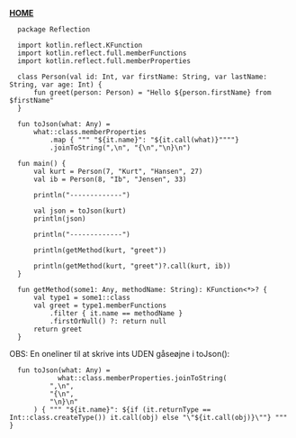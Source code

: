 [**HOME**](../index.md)

      package Reflection

      import kotlin.reflect.KFunction
      import kotlin.reflect.full.memberFunctions
      import kotlin.reflect.full.memberProperties

      class Person(val id: Int, var firstName: String, var lastName: String, var age: Int) {
          fun greet(person: Person) = "Hello ${person.firstName} from $firstName"
      }

      fun toJson(what: Any) =
          what::class.memberProperties
              .map { """ "${it.name}": "${it.call(what)}""""}
              .joinToString(",\n", "{\n","\n}\n")

      fun main() {
          val kurt = Person(7, "Kurt", "Hansen", 27)
          val ib = Person(8, "Ib", "Jensen", 33)

          println("-------------")

          val json = toJson(kurt)
          println(json)

          println("-------------")

          println(getMethod(kurt, "greet"))

          println(getMethod(kurt, "greet")?.call(kurt, ib))
      }

      fun getMethod(some1: Any, methodName: String): KFunction<*>? {
          val type1 = some1::class
          val greet = type1.memberFunctions
              .filter { it.name == methodName }
              .firstOrNull() ?: return null
          return greet
      }

OBS: En oneliner til at skrive ints UDEN gåseøjne i toJson():

      fun toJson(what: Any) =
                what::class.memberProperties.joinToString(
              ",\n",
              "{\n",
              "\n}\n"
          ) { """ "${it.name}": ${if (it.returnType == Int::class.createType()) it.call(obj) else "\"${it.call(obj)}\""} """ }
